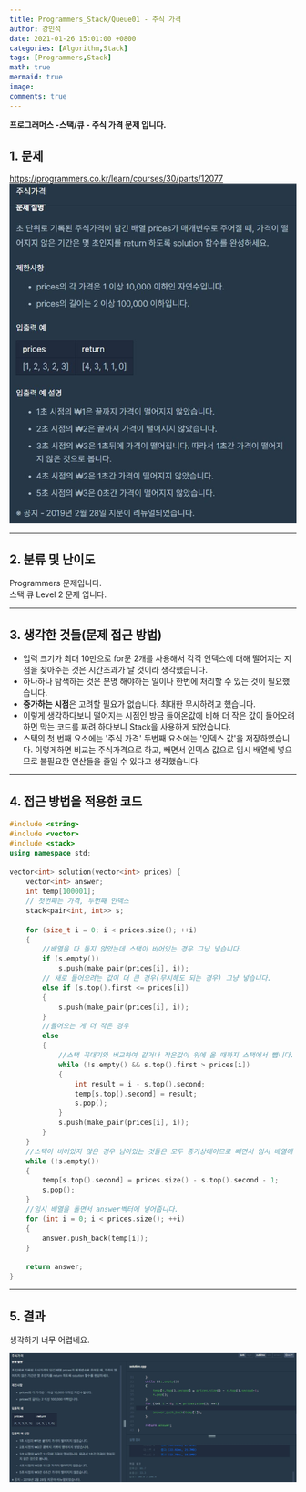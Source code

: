 ```yaml
---
title: Programmers_Stack/Queue01 - 주식 가격
author: 강민석
date: 2021-01-26 15:01:00 +0800
categories: [Algorithm,Stack]
tags: [Programmers,Stack]
math: true
mermaid: true
image: 
comments: true
---
```


**프로그래머스 -스택/큐 - 주식 가격 문제 입니다.**

## 1. 문제
<https://programmers.co.kr/learn/courses/30/parts/12077>
![](/assets/img/sample/Programmers/SQ_01/Problem.JPG)  


-----  

## 2. 분류 및 난이도

Programmers 문제입니다.  
스택 큐 Level 2 문제 입니다.    

-----  

## 3. 생각한 것들(문제 접근 방법)

- 입력 크기가 최대 10만으로 for문 2개를 사용해서 각각 인덱스에 대해 떨어지는 지점을 찾아주는 것은 시간초과가 날 것이라 생각했습니다.
- 하나하나 탐색하는 것은 분명 해야하는 일이나 한번에 처리할 수 있는 것이 필요했습니다. 
- **증가하는 시점**은 고려할 필요가 없습니다. 최대한 무시하려고 했습니다.
- 이렇게 생각하다보니 떨어지는 시점인 방금 들어온값에 비해 더 작은 값이 들어오려하면 막는 코드를 짜려 하다보니 Stack을 사용하게 되었습니다.
- 스택의 첫 번째 요소에는 '주식 가격' 두번째 요소에는 '인덱스 값'을 저장하였습니다. 이렇게하면 비교는 주식가격으로 하고, 빼면서 인덱스 값으로 임시 배열에 넣으므로 불필요한 연산들을 줄일 수 있다고 생각했습니다.

-----  

## 4. 접근 방법을 적용한 코드

```c++
#include <string>
#include <vector>
#include <stack>
using namespace std;

vector<int> solution(vector<int> prices) {
    vector<int> answer;
    int temp[100001];
    // 첫번째는 가격, 두번째 인덱스
    stack<pair<int, int>> s;

    for (size_t i = 0; i < prices.size(); ++i)
    {
        //배열을 다 돌지 않았는데 스택이 비어있는 경우 그냥 넣습니다.
        if (s.empty())
            s.push(make_pair(prices[i], i));
        // 새로 들어오려는 값이 더 큰 경우(무시해도 되는 경우) 그냥 넣습니다.
        else if (s.top().first <= prices[i])
        {
            s.push(make_pair(prices[i], i));
        }
        //들어오는 게 더 작은 경우
        else
        {
            //스택 꼭대기와 비교하여 같거나 작은값이 위에 올 때까지 스택에서 뺍니다. 임시 배열에 temp[결과 인덱스] = 뺀 만큼 을 넣습니다.
            while (!s.empty() && s.top().first > prices[i])
            {
                int result = i - s.top().second;
                temp[s.top().second] = result;
                s.pop();
            }
            s.push(make_pair(prices[i], i));
        }
    }
    //스택이 비어있지 않은 경우 남아있는 것들은 모두 증가상태이므로 빼면서 임시 배열에 결과값을 넣어줍니다.
    while (!s.empty())
    {
        temp[s.top().second] = prices.size() - s.top().second - 1;
        s.pop();
    }
    //임시 배열을 돌면서 answer벡터에 넣어줍니다.
    for (int i = 0; i < prices.size(); ++i)
    {
        answer.push_back(temp[i]);
    }

    return answer;
}
```
-----

## 5. 결과
생각하기 너무 어렵네요.

![](/assets/img/sample/Programmers/SQ_01/result.JPG)











 